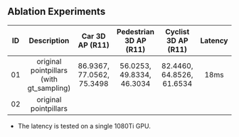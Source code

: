## Ablation Experiments

| ID | Description                                       | Car 3D AP (R11)           | Pedestrian 3D AP (R11)    | Cyclist 3D AP (R11)       | Latency |
|:--:|:-------------------------------------------------:|:-------------------------:|:-------------------------:|:-------------------------:|:-------:|
| 01 | original pointpillars (with gt_sampling)          | 86.9367, 77.0562, 75.3498 | 56.0253, 49.8334, 46.3034 | 82.4460, 64.8526, 61.6534 | 18ms    |
| 02 | original pointpillars                             |
 * The latency is tested on a single 1080Ti GPU.
